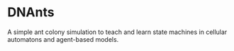 # DNAnts

A simple ant colony simulation to teach and learn state machines in cellular automatons and agent-based models.

